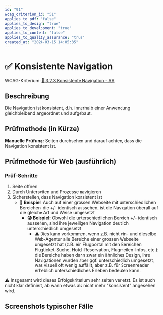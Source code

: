 ```yaml
---
id: "91"
wcag_criterion_id: "51"
applies_to_pdf: "false"
applies_to_design: "true"
applies_to_development: "true"
applies_to_content: "false"
applies_to_quality_assurance: "true"
created_at: "2024-03-15 14:05:35"
---
```


# ✅ Konsistente Navigation

WCAG-Kriterium: [📜 3.2.3 Konsistente Navigation - AA](..)

## Beschreibung

Die Navigation ist konsistent, d.h. innerhalb einer Anwendung gleichbleibend angeordnet und aufgebaut.

## Prüfmethode (in Kürze)

**Manuelle Prüfung:** Seiten durchsehen und darauf achten, dass die Navigation konsistent ist.

## Prüfmethode für Web (ausführlich)

### Prüf-Schritte

1. Seite öffnen
1. Durch Unterseiten und Prozesse navigieren
1. Sicherstellen, dass Navigation konsistent ist
    - **🙂 Beispiel:** Auch auf einer grossen Webseite mit unterschiedlichen Bereichen, die +/- identisch aussehen, ist die Navigation überall auf die gleiche Art und Weise umgesetzt
        - **😡 Beispiel:** Obwohl die unterschiedlichen Bereich +/- identisch aussehen, sind ihre jeweiligen Navigation deutlich unterschiedlich umgesetzt
            - ⚠️ Dies kann vorkommen, wenn z.B. nicht ein- und dieselbe Web-Agentur alle Bereiche einer grossen Webseite umgesetzt hat (z.B. ein Flugportal mit den Bereichen Flugticket-Suche, Hotel-Reservation, Flugmeilen-Infos, etc.): die Bereiche haben dann zwar ein ähnliches Design, ihre Navigationen wurden aber ggf. unterschiedlich umgesetzt, was visuell oft wenig auffällt, aber z.B. für Screenreader erheblich unterschiedliches Erleben bedeuten kann.

⚠️ Insgesamt wird dieses Erfolgskriterium sehr selten verletzt. Es ist auch nicht klar definiert, ab wann etwas als nicht mehr "konsistent" angesehen wird.

## Screenshots typischer Fälle

